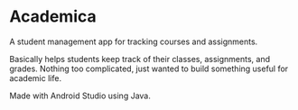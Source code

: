 # Academica

A student management app for tracking courses and assignments.

Basically helps students keep track of their classes, assignments, and grades. Nothing too complicated, just wanted to build something useful for academic life.

Made with Android Studio using Java.
